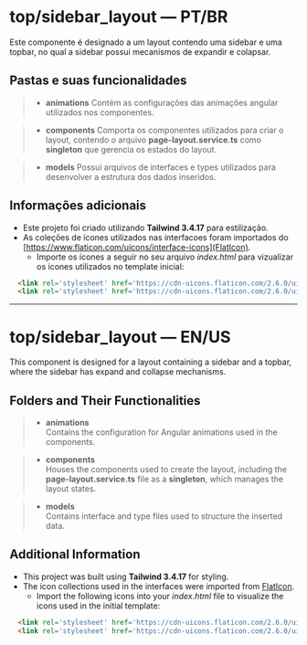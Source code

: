 # top/sidebar_layout — PT/BR
Este componente é designado a um layout contendo uma sidebar e uma topbar, no qual a sidebar possui mecanismos de expandir e colapsar.

## Pastas e suas funcionalidades

> - **animations**
> Contém as configurações das animações angular utilizados nos componentes.

> - **components**
> Comporta os componentes utilizados para criar o layout, contendo o arquivo **page-layout.service.ts** como **singleton** que gerencia os estados do layout.

> - **models**
> Possui arquivos de interfaces e types utilizados para desenvolver a estrutura dos dados inseridos.

## Informações adicionais

- Este projeto foi criado utilizando **Tailwind 3.4.17** para estilização.
- As coleções de ícones utilizados nas interfacoes foram importados do [https://www.flaticon.com/uicons/interface-icons](FlatIcon).
    - Importe os ícones a seguir no seu arquivo *index.html* para vizualizar os ícones utilizados no template inicial:
``` html
  <link rel='stylesheet' href='https://cdn-uicons.flaticon.com/2.6.0/uicons-solid-straight/css/uicons-solid-straight.css'>
  <link rel='stylesheet' href='https://cdn-uicons.flaticon.com/2.6.0/uicons-solid-rounded/css/uicons-solid-rounded.css'>
```

***

# top/sidebar_layout — EN/US
This component is designed for a layout containing a sidebar and a topbar, where the sidebar has expand and collapse mechanisms.

## Folders and Their Functionalities

> - **animations**  
> Contains the configuration for Angular animations used in the components.

> - **components**  
> Houses the components used to create the layout, including the **page-layout.service.ts** file as a **singleton**, which manages the layout states.

> - **models**  
> Contains interface and type files used to structure the inserted data.

## Additional Information

- This project was built using **Tailwind 3.4.17** for styling.  
- The icon collections used in the interfaces were imported from [FlatIcon](https://www.flaticon.com/uicons/interface-icons).  
    - Import the following icons into your *index.html* file to visualize the icons used in the initial template:
```html
  <link rel='stylesheet' href='https://cdn-uicons.flaticon.com/2.6.0/uicons-solid-straight/css/uicons-solid-straight.css'>
  <link rel='stylesheet' href='https://cdn-uicons.flaticon.com/2.6.0/uicons-solid-rounded/css/uicons-solid-rounded.css'>
